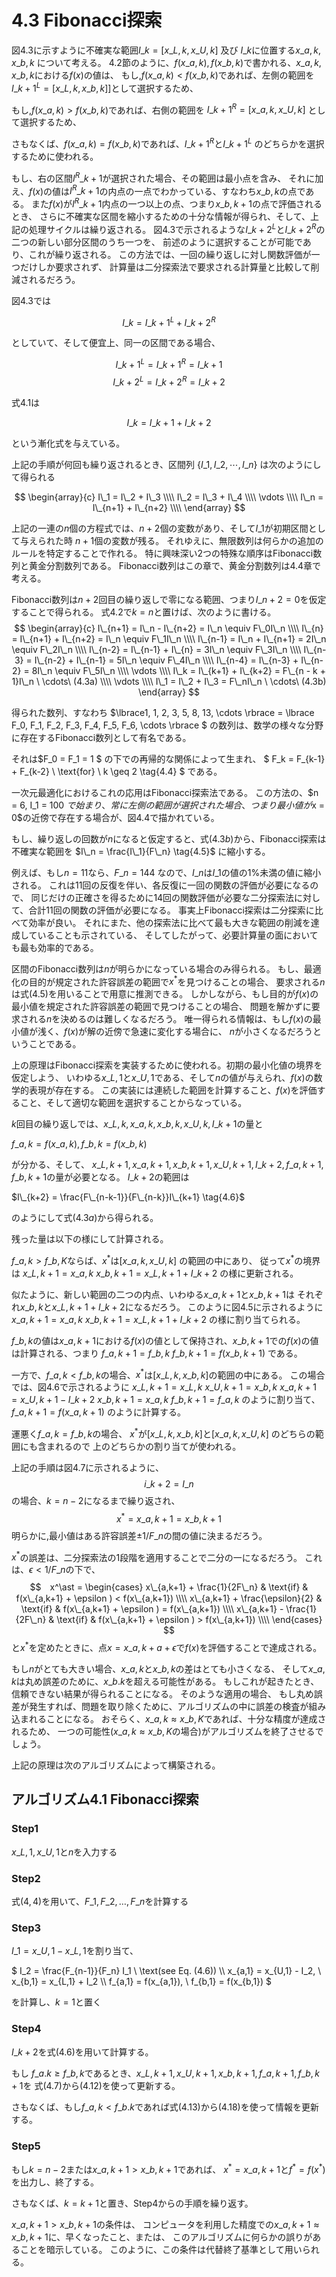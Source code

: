# 4.3 Fibonacci探索
図4.3に示すように不確実な範囲$I\_k = \lbrack x\_{L,k}, x\_{U,k} \rbrack$ 及び 
$I\_k$に位置する$x\_{a,k}, x\_{b,k}$ について考える。
4.2節のように、$f(x\_{a,k}), f(x\_{b,k})$で書かれる、$x\_{a,k}, x\_{b,k}$における$f(x)$の値は、
もし,$f(x\_{a,k}) < f(x\_b,k)$であれば、左側の範囲を
$I\_{k+1}^{L} = \lbrack x\_{L,k}, x\_{b,k} \rbrack\rbrack$として選択するため、

もし,$f(x\_{a,k}) > f(x\_b,k)$であれば、右側の範囲を
$I\_{k+1}^{R} = \lbrack x\_{a,k}, x\_{U,k} \rbrack$ として選択するため、

さもなくば、$f(x\_a, k) = f(x\_b, k)$であれば、$I\_{k+1}^R$と$I\_{k+1}^L$
のどちらかを選択するために使われる。

もし、右の区間$I^R\_{k+1}$が選択された場合、その範囲は最小点を含み、
それに加え、$f(x)$の値は$I^R\_{k+1}$の内点の一点でわかっている、すなわち$x\_{b,k}$の点である。
また$f(x)$が$I^R\_{k+1}$内点の一つ以上の点、つまり$x\_{b, k+1}$の点で評価されるとき、
さらに不確実な区間を縮小するための十分な情報が得られ、そして、上記の処理サイクルは繰り返される。
図4.3で示されるような$I\_{k+2}^L$と$I\_{k+2}^R$の二つの新しい部分区間のうち一つを、
前述のように選択することが可能であり、これが繰り返される。
この方法では、一回の繰り返しに対し関数評価が一つだけしか要求されず、
計算量は二分探索法で要求される計算量と比較して削減されるだろう。

図4.3では

$$I\_k = I\_{k+1}^L + I\_{k+2}^R \tag{4.1}$$

としていて、そして便宜上、同一の区間である場合、

$$I\_{k+1}^L = I\_{k+1}^R = I\_{k+1}$$
$$I\_{k+2}^L = I\_{k+2}^R = I\_{k+2}$$

式$4.1$は

$$I\_k = I\_{k+1} + I\_{k+2} \tag{4.2}$$

という漸化式を与えている。

上記の手順が何回も繰り返されるとき、区間列 $\lbrace I\_1, I\_2, \cdots , I\_n \rbrace$
は次のようにして得られる

$$
\begin{array}{c}
  I\_1 = I\_2 + I\_3 \\\\
  I\_2 = I\_3 + I\_4 \\\\
  \vdots \\\\
  I\_n = I\_{n+1} + I\_{n+2} \\\\
\end{array}
$$

上記の一連の$n$個の方程式では、$n + 2$個の変数があり、そして$I\_1$が初期区間として与えられた時
$n + 1$個の変数が残る。
それゆえに、無限数列は何らかの追加のルールを特定することで作れる。
特に興味深い2つの特殊な順序はFibonacci数列と黄金分割数列である。
Fibonacci数列はこの章で、黄金分割数列は4.4章で考える。

Fibonacci数列は$n+2$回目の繰り返しで零になる範囲、つまり$I\_{n+2} = 0$を仮定することで得られる。
式$4.2$で$k = n$と置けば、次のように書ける。
$$
\begin{array}{c}
I\_{n+1} = I\_n - I\_{n+2} = I\_n \equiv F\_0I\_n \\\\
I\_{n} = I\_{n+1} + I\_{n+2} = I\_n \equiv F\_1I\_n \\\\
I\_{n-1} = I\_n + I\_{n+1} = 2I\_n \equiv F\_2I\_n \\\\
I\_{n-2} = I\_{n-1} + I\_{n} = 3I\_n \equiv F\_3I\_n \\\\
I\_{n-3} = I\_{n-2} + I\_{n-1} = 5I\_n \equiv F\_4I\_n \\\\
I\_{n-4} = I\_{n-3} + I\_{n-2} = 8I\_n \equiv F\_5I\_n \\\\
\vdots \\\\
I\_k = I\_{k+1} + I\_{k+2} = F\_{n - k + 1}I\_n \ \cdots\ (4.3a) \\\\
\vdots \\\\
I\_1 = I\_2 + I\_3 = F\_nI\_n \ \cdots\ (4.3b)
\end{array}
$$

得られた数列、すなわち
$\lbrace1, 1, 2, 3, 5, 8, 13, \cdots \rbrace
 = \lbrace F\_0, F\_1, F\_2, F\_3, F\_4, F\_5, F\_6, \cdots \rbrace
$
の数列は、数学の様々な分野に存在するFibonacci数列として有名である。

それは$F\_0 = F\_1 = 1 $ の下での再帰的な関係によって生まれ、
$ F\_k = F\_{k-1} + F\_{k-2} \ \text{for} \ k \geq 2 \tag{4.4} $
である。

一次元最適化におけるこれの応用はFibonacci探索法である。
この方法の、$n = 6, I\_1 = 100 $で始まり、常に左側の範囲が選択された場合、
つまり最小値が$x = 0$の近傍で存在する場合が、図4.4で描かれている。

もし、繰り返しの回数が$n$になると仮定すると、式$(4.3b)$から、Fibonacci探索は不確実な範囲を
$I\_n = \frac{I\_1}{F\_n} \tag{4.5}$
に縮小する。

例えば、もし$n = 11$なら、$F\_n = 144$ なので、$I\_n$は$I\_1$の値の$1\%$未満の値に縮小される。
これは11回の反復を伴い、各反復に一回の関数の評価が必要になるので、
同じだけの正確さを得るために14回の関数評価が必要な二分探索法に対して、合計11回の関数の評価が必要になる。
事実上Fibonacci探索は二分探索に比べて効率が良い。
それにまた、他の探索法に比べて最も大きな範囲の削減を達成していることも示されている、
そしてしたがって、必要計算量の面においても最も効率的である。

区間のFibonacci数列は$n$が明らかになっている場合のみ得られる。
もし、最適化の目的が規定された許容誤差の範囲で$x^{\ast}$を見つけることの場合、
要求される$n$は式$(4.5)$を用いることで用意に推測できる。
しかしながら、もし目的が$f(x)$の最小値を規定された許容誤差の範囲で見つけることの場合、
問題を解かずに要求される$n$を決めるのは難しくなるだろう。
唯一得られる情報は、もし$f(x)$の最小値が浅く、$f(x)$が解の近傍で急速に変化する場合に、
$n$が小さくなるだろうということである。

上の原理はFibonacci探索を実装するために使われる。初期の最小化値の境界を仮定しよう、
いわゆる$x\_{L,1}$と$x\_{U,1}$である、そして$n$の値が与えられ、$f(x)$の数学的表現が存在する。
この実装には連続した範囲を計算すること、$f(x)$を評価すること、そして適切な範囲を選択することからなっている。

$k$回目の繰り返しでは、$x\_{L,k}, x\_{a,k}, x\_{b,k}, x\_{U,k}, I\_{k+1}$の量と

$f\_{a,k} = f(x\_{a,k}), f\_{b,k} = f(x\_{b,k})$

が分かる、そして、
$x\_{L,k+1}, x\_{a,k+1}, x\_{b,k+1}, x\_{U,k+1}, I\_{k+2}, f\_{a,k+1}, f\_{b,k+1}$の量が必要となる。
$I\_{k+2}$の範囲は

$I\_{k+2} = \frac{F\_{n-k-1}}{F\_{n-k}}I\_{k+1} \tag{4.6}$

のようにして式$(4.3a)$から得られる。

残った量は以下の様にして計算される。

$f\_{a,k} > f\_{b,K}$ならば、$x^{\ast}$は$\lbrack x\_{a,k} , x\_{U,k} \rbrack$ の範囲の中にあり、
従って$x^{\ast}$の境界は
$x\_{L,k+1} = x\_{a,k} \tag{4.7}$
$x\_{b,k+1} = x\_{L,k+1} + I\_{k+2} \tag{4.8}$
の様に更新される。

似たように、新しい範囲の二つの内点、いわゆる$x\_{a,k+1}$と$x\_{b,k+1}$は
それぞれ$x\_{b,k}$と$x\_{L,k+1} + I\_{k+2}$になるだろう。
このように図4.5に示されるように
$x\_{a, k+1} = x\_{a,k} \tag{4.9}$
$x\_{b, k+1} = x\_{L,k+1} + I\_{k+2} \tag{4.10}$
の様に割り当てられる。

$f\_{b,k}$の値は$x\_{a,k+1}$における$f(x)$の値として保持され、$x\_{b,k+1}$での$f(x)$の値は計算される、つまり
$f\_{a,k+1} = f\_{b,k} \tag{4.11}$
$f\_{b,k+1} = f(x\_{b,k+1}) \tag{4.12}$
である。

一方で、$f\_{a,k} < f\_{b,k}$の場合、$x^{\ast}$は$\lbrack x\_{L,k}, x\_{b,k} \rbrack$の範囲の中にある。
この場合では、図4.6で示されるように
$x\_{L,k+1} = x\_{L,k} \tag{4.13}$
$x\_{U,k+1} = x\_{b,k} \tag{4.14}$
$x\_{a,k+1} = x\_{U,k+1} - I\_{k+2} \tag{4.15}$
$x\_{b,k+1} = x\_{a,k} \tag{4.16}$
$f\_{b,k+1} = f\_{a,k} \tag{4.17}$
のように割り当て、
$f\_{a,k+1} = f(x\_{a,k+1}) \tag{4.18}$
のように計算する。

運悪く$f\_{a,k} = f\_{b,k}$の場合、
$x^{\ast}$が$\lbrack x\_{L,k} , x\_{b,k} \rbrack$と$\lbrack x\_{a,k} , x\_{U,k} \rbrack$
のどちらの範囲にも含まれるので
上のどちらかの割り当てが使われる。

上記の手順は図4.7に示されるように、
$$i\_{k+2}　= I\_n$$
の場合、$k=n-2$になるまで繰り返され、
$$ x^\ast = x\_{a,k+1} = x\_{b, k+1} $$
明らかに,最小値はある許容誤差$\pm 1 / F\_n$の間の値に決まるだろう。

$x^\ast$の誤差は、二分探索法の1段階を適用することで二分の一になるだろう。
これは、$\epsilon < 1 / F\_n$の下で、
$$　x^\ast = \begin{cases}
      x\_{a,k+1} + \frac{1}{2F\_n} & \text{if} & f(x\_{a,k+1} + \epsilon ) < f(x\_{a,k+1}) \\\\
      x\_{a,k+1} + \frac{\epsilon}{2} & \text{if} & f(x\_{a,k+1} + \epsilon ) = f(x\_{a,k+1}) \\\\
      x\_{a,k+1} - \frac{1}{2F\_n} & \text{if} & f(x\_{a,k+1} + \epsilon ) > f(x\_{a,k+1}) \\\\
    \end{cases}
$$
と$x^\ast$を定めたときに、点$x=x\_{a,k+a} + \epsilon$で$f(x)$を評価することで達成される。

もし$n$がとても大きい場合、$x\_{a,k}$と$x\_{b,k}$の差はとても小さくなる、
そして$x\_{a,k}$は丸め誤差のために、$x\_{b.k}$を超える可能性がある。
もしこれが起きたとき、信頼できない結果が得られることになる。
そのような適用の場合、
もし丸め誤差が発生すれば、問題を取り除くために、アルゴリズムの中に誤差の検査が組み込まれることになる。
おそらく、$x\_{a,k} \approx x\_{b,K}$であれば、十分な精度が達成されるため、
一つの可能性($x\_{a,k} \approx x\_{b,K}$の場合)がアルゴリズムを終了させるでしょう。

上記の原理は次のアルゴリズムによって構築される。

## アルゴリズム4.1 Fibonacci探索
### Step1
$x\_{L,1},x\_{U,1}$と$n$を入力する

### Step2
式($4,4$)を用いて、$F\_1, F\_2, \dots , F\_n$を計算する

### Step3
$I\_1 = x\_{U,1} -x\_{L,1}$を割り当て、

$
   I\_2 = \frac{F\_{n-1}}{F\_n} I\_1 \ \text(see Eq. (4.6))   \\\\
   x\_{a,1} = x\_{U,1} - I\_2, \  x\_{b,1} = x\_{L,1} + I\_2 \\\\
   f\_{a,1} = f(x\_{a,1}), \  f\_{b,1} = f(x\_{b,1})
$

を計算し、$k = 1$と置く

### Step4
$I\_{k+2}$を式$(4.6)$を用いて計算する。

もし $f\_{a.k} \geq f\_{b,k}$であるとき、$x\_{L,k+1},x\_{U,k+1},x\_{b,k+1},f\_{a,k+1},f\_{b,k+1}$を
式$(4.7)$から$(4.12)$を使って更新する。

さもなくば、もし$f\_{a,k} < f\_{b.k}$であれば式$(4.13)$から$(4.18)$を使って情報を更新する。

### Step5
もし$k = n - 2$または$x\_{a,k+1} > x\_{b,k+1}$であれば、
$x^\ast = x\_{a,k+1}$と$f^\ast = f(x^\ast)$を出力し、終了する。

さもなくば、$k = k + 1$と置き、Step4からの手順を繰り返す。


$x\_{a,k+1} > x\_{b,k+1}$の条件は、
コンピュータを利用した精度での$x\_{a,k+1} \approx x\_{b,k+1}$に、早くなったこと、または、
このアルゴリズムに何らかの誤りがあることを暗示している。
このように、この条件は代替終了基準として用いられる。

